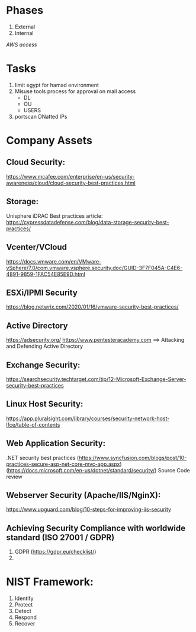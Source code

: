 # Phases
1. External
2. Internal

*AWS access*

# Tasks
1. limit egypt for hamad environment
2. Misuse tools process for approval on mail access
	- DL
	- OU
	- USERS
3. portscan DNatted IPs


# Company Assets

## Cloud Security:
https://www.mcafee.com/enterprise/en-us/security-awareness/cloud/cloud-security-best-practices.html

## Storage:
Unisphere
iDRAC
Best practices article:
https://cypressdatadefense.com/blog/data-storage-security-best-practices/

## Vcenter/VCloud
https://docs.vmware.com/en/VMware-vSphere/7.0/com.vmware.vsphere.security.doc/GUID-3F7F045A-C4E6-4891-9859-1FAC54E85E9D.html

## ESXi/IPMI Security
https://blog.netwrix.com/2020/01/16/vmware-security-best-practices/

## Active Directory
https://adsecurity.org/
https://www.pentesteracademy.com ==> Attacking and Defending Active Directory

## Exchange Security:
https://searchsecurity.techtarget.com/tip/12-Microsoft-Exchange-Server-security-best-practices

## Linux Host Security:
https://app.pluralsight.com/library/courses/security-network-host-lfce/table-of-contents

## Web Application Security:
.NET security best practices (https://www.syncfusion.com/blogs/post/10-practices-secure-asp-net-core-mvc-app.aspx) (https://docs.microsoft.com/en-us/dotnet/standard/security/)
Source Code review

## Webserver Security (Apache/IIS/NginX):
https://www.upguard.com/blog/10-steps-for-improving-iis-security

## Achieving Security Compliance with worldwide standard (ISO 27001 / GDPR)
1. GDPR (https://gdpr.eu/checklist/)
2. 

# NIST Framework:
1. Identify
2. Protect
3. Detect
4. Respond
5. Recover